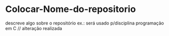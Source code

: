 # Colocar-Nome-do-repositorio
descreve algo sobre o repositório ex.: será usado p/disciplina programação em C // alteração realizada
